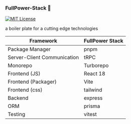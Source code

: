 ### FullPower-Stack 💪

[![MIT License](https://img.shields.io/badge/License-MIT-green.svg)](https://choosealicense.com/licenses/mit/)

a boiler plate for a cutting edge technologies

| Framework                   | FullPower Stack |
|-----------------------------|-----------------|
| Package Manager             | pnpm            |
| Server-Client Communication | tRPC            |
| Monorepo                    | Turborepo       |
| Frontend (JS)               | React 18        |
| Frontend (Packager)         | Vite            |
| Frontend (css)              | tailwind        |
| Backend                     | express         |
| ORM                         | prisma          |
| Testing                     | vitest          |
